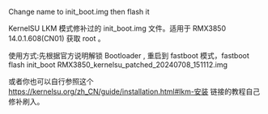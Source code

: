 Change name to init_boot.img then flash it

KernelSU LKM 模式修补过的 init_boot.img 文件。适用于 RMX3850 14.0.1.608(CN01) 获取 root 。

使用方式:先根据官方说明解锁 Bootloader , 重启到 fastboot 模式，fastboot flash init_boot RMX3850_kernelsu_patched_20240708_151112.img

或者你也可以自行参照这个 https://kernelsu.org/zh_CN/guide/installation.html#lkm-安装 链接的教程自己修补刷入。


